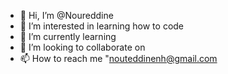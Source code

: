- 👋 Hi, I’m @Noureddine
- 👀 I’m interested in learning how to code
- 🌱 I’m currently learning 
- 💞️ I’m looking to collaborate on 
- 📫 How to reach me "nouteddinenh@gmail.com

<!---
Noureddine6/Noureddine6 is a ✨ special ✨ repository because its `README.md` (this file) appears on your GitHub profile.
You can click the Preview link to take a look at your changes.
--->
